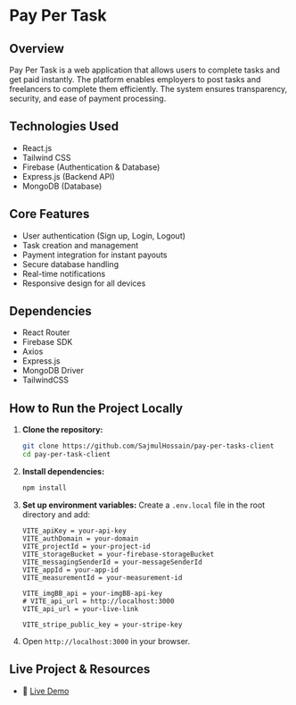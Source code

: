 # Pay Per Task

## Overview
Pay Per Task is a web application that allows users to complete tasks and get paid instantly. The platform enables employers to post tasks and freelancers to complete them efficiently. The system ensures transparency, security, and ease of payment processing.


## Technologies Used
- React.js
- Tailwind CSS
- Firebase (Authentication & Database)
- Express.js (Backend API)
- MongoDB (Database)

## Core Features
- User authentication (Sign up, Login, Logout)
- Task creation and management
- Payment integration for instant payouts
- Secure database handling
- Real-time notifications
- Responsive design for all devices

## Dependencies
- React Router
- Firebase SDK
- Axios
- Express.js
- MongoDB Driver
- TailwindCSS

## How to Run the Project Locally

1. **Clone the repository:**
   ```bash
   git clone https://github.com/SajmulHossain/pay-per-tasks-client
   cd pay-per-task-client
   ```

2. **Install dependencies:**
   ```bash
   npm install
   ```

3. **Set up environment variables:**
   Create a `.env.local` file in the root directory and add:
   ```env
   VITE_apiKey = your-api-key
   VITE_authDomain = your-domain
   VITE_projectId = your-project-id
   VITE_storageBucket = your-firebase-storageBucket
   VITE_messagingSenderId = your-messageSenderId
   VITE_appId = your-app-id
   VITE_measurementId = your-measurement-id

   VITE_imgBB_api = your-imgBB-api-key
   # VITE_api_url = http://localhost:3000
   VITE_api_url = your-live-link

   VITE_stripe_public_key = your-stripe-key
   ```

6. Open `http://localhost:3000` in your browser.

## Live Project & Resources
- 🔗 [Live Demo]([Live-Link](https://pay-per-tasks.web.app))
